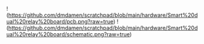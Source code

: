 !(https://github.com/dmdamen/scratchpad/blob/main/hardware/Smart%20dual%20relay%20board/pcb.png?raw=true)
!(https://github.com/dmdamen/scratchpad/blob/main/hardware/Smart%20dual%20relay%20board/schematic.png?raw=true)
